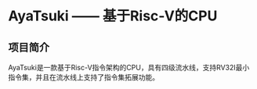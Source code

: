 # AyaTsuki —— 基于Risc-V的CPU

## 项目简介

AyaTsuki是一款基于Risc-V指令架构的CPU，具有四级流水线，支持RV32I最小指令集，并且在流水线上支持了指令集拓展功能。